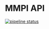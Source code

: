 # MMPI API

[![pipeline status](http://yarnaudov.codixfr.private/root/mmpi-api/badges/master/pipeline.svg)](http://yarnaudov.codixfr.private/root/mmpi-api/commits/master)

